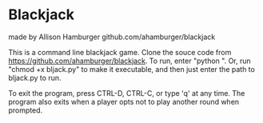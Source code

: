 Blackjack
=========
made by Allison Hamburger
github.com/ahamburger/blackjack

This is a command line blackjack game. Clone the souce code from https://github.com/ahamburger/blackjack. To run, enter "python <path to bljack.py>". Or, run "chmod +x bljack.py" to make it executable, and then just enter the path to bljack.py to run.

To exit the program, press CTRL-D, CTRL-C, or type 'q' at any time. The program also exits when a player opts not to play another round when prompted.